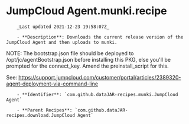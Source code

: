 # JumpCloud Agent.munki.recipe

        _Last updated 2021-12-23 19:58:07Z_

        - **Description**: Downloads the current release version of the JumpCloud Agent and then uploads to munki.

NOTE: The bootstrap.json file should be deployed to /opt/jc/agentBootstrap.json before
installing this PKG, else you'll be prompted for the connect_key. 
Amend the preinstall_script for this.

See: https://support.jumpcloud.com/customer/portal/articles/2389320-agent-deployment-via-command-line


        - **Identifier**: `com.github.dataJAR-recipes.munki.JumpCloud Agent`

        - **Parent Recipes**: `com.github.dataJAR-recipes.download.JumpCloud Agent`